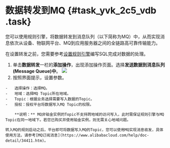 # 数据转发到MQ {#task_yvk_2c5_vdb .task}

您可以使用规则引擎，将数据转发到消息队列（以下简称为MQ）中，从而实现消息依次从设备、物联网平台、MQ到应用服务器之间的全链路高可靠传输能力。

在设置转发之前，您需要参考[设置规则引擎](intl.zh-CN/用户指南/规则引擎/设置规则引擎.md#)编写SQL完成对数据的处理。

1.   单击**数据转发**一栏的**添加操作**，出现添加操作页面。选择**发送数据到消息队列\(Message Queue\)中**。 ![](http://static-aliyun-doc.oss-cn-hangzhou.aliyuncs.com/assets/img/7544/15392477362637_zh-CN.png) 
2.   按照界面提示，设置参数。 

    -   选择操作：选择MQ。
    -   地域：选择MQ Topic所在地域。
    -   Topic：根据业务选择需要写入数据的Topic。
    -   授权：授权平台将数据写入MQ Topic的权限。

        **说明：** MQ非铂金实例的Topic不支持跨地域的访问写入，此时需保证规则引擎与MQ Topic在同一地域下。若您已购买并使用铂金实例，则无需关心地域问题。

    转入MQ的规则启动之后，平台即可将数据写入MQ的Topic，您可以使用MQ实现消息收发，具体使用方法，请参考[MQ订阅消息](https://www.alibabacloud.com/help/doc-detail/34411.htm)。



